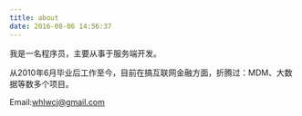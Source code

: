 ```yaml
---
title: about
date: 2016-08-06 14:56:37
---
```



我是一名程序员，主要从事于服务端开发。

从2010年6月毕业后工作至今，目前在搞互联网金融方面，折腾过：MDM、大数据等数多个项目。

Email:whlwcj@gmail.com
